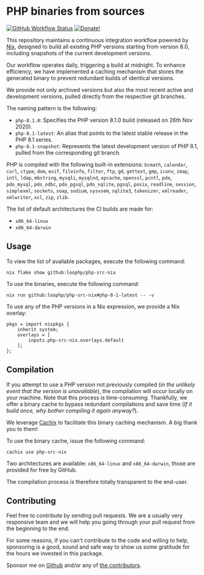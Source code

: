 # PHP binaries from sources

[![GitHub Workflow Status][github workflow status]][github actions link]
[![Donate!][donate github]][donate github link]

This repository maintains a continuous integration workflow powered by
[Nix][nix], designed to build all existing PHP versions starting from version
8.0, including snapshots of the current development versions.

Our workflow operates daily, triggering a build at midnight. To enhance
efficiency, we have implemented a caching mechanism that stores the generated
binary to prevent redundant builds of identical versions.

We provide not only archived versions but also the most recent active and
development versions, pulled directly from the respective git branches.

The naming pattern is the following:

- `php-8.1.0`: Specifies the PHP version 8.1.0 build
  (released on 26th Nov 2020).
- `php-8.1-latest`: An alias that points to the latest stable release in the
  PHP 8.1 series.
- `php-8.1-snapshot`: Represents the latest development version of PHP 8.1,
  pulled from the corresponding git branch.

PHP is compiled with the following built-in extensions: `bcmath`, `calendar`,
`curl`, `ctype`, `dom`, `exif`, `fileinfo`, `filter`, `ftp`, `gd`, `gettext`,
`gmp`, `iconv`, `imap`, `intl`, `ldap`, `mbstring`, `mysqli`, `mysqlnd`,
`opcache`, `openssl`, `pcntl`, `pdo`, `pdo_mysql`, `pdo_odbc`, `pdo_pgsql`,
`pdo_sqlite`, `pgsql`, `posix`, `readline`, `session`, `simplexml`, `sockets`,
`soap`, `sodium`, `sysvsem`, `sqlite3`, `tokenizer`, `xmlreader`, `xmlwriter`,
`xsl`, `zip`, `zlib`.

The list of default architectures the CI builds are made for:

 - `x86_64-linux`
 - `x86_64-darwin`

## Usage

To view the list of available packages, execute the following command:

```shell
nix flake show github:loophp/php-src-nix
```

To use the binaries, execute the following command:

```shell
nix run github:loophp/php-src-nix#php-8-1-latest -- -v
```

To use any of the PHP versions in a Nix expression, we provide a Nix overlay:

```shell
pkgs = import nixpkgs {
    inherit system;
    overlays = [
        inputs.php-src-nix.overlays.default
    ];
};
```

## Compilation

If you attempt to use a PHP version not previously compiled
(*in the unlikely event that the version is unavailable*), the compilation will
occur locally on your machine. Note that this process is time-consuming.
Thankfully, we offer a binary cache to bypass redundant compilations and save
time (*If it build once, why bother compiling it again anyway?*).

We leverage [Cachix](https://cachix.org/) to facilitate this binary caching
mechanism. A big thank you to them!

To use the binary cache, issue the following command:

```shell
cachix use php-src-nix
```

Two architectures are available: `x86_64-linux` and `x86_64-darwin`, those are
provided for free by GitHub.

The compilation process is therefore totally transparent to the end-user.

## Contributing

Feel free to contribute by sending pull requests. We are a usually very
responsive team and we will help you going through your pull request from the
beginning to the end.

For some reasons, if you can't contribute to the code and willing to help,
sponsoring is a good, sound and safe way to show us some gratitude for the hours
we invested in this package.

Sponsor me on [Github][donate github link] and/or any of [the
contributors][github contributors].

[github workflow status]: https://img.shields.io/github/actions/workflow/status/loophp/php-src-nix/build.yaml?branch=main&style=flat-square
[github actions link]: https://github.com/loophp/php-src-nix/actions
[donate github]: https://img.shields.io/badge/Sponsor-Github-brightgreen.svg?style=flat-square
[donate github link]: https://github.com/sponsors/drupol
[nix]: https://nixos.org/
[github contributors]: https://github.com/loophp/php-src-nix/graphs/contributors
